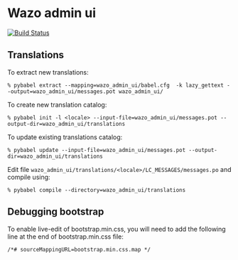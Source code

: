Wazo admin ui
=============

[![Build Status](https://travis-ci.org/wazo-pbx/wazo-admin-ui.png?branch=master)](https://travis-ci.org/wazo-pbx/wazo-admin-ui)

## Translations

To extract new translations:

    % pybabel extract --mapping=wazo_admin_ui/babel.cfg  -k lazy_gettext --output=wazo_admin_ui/messages.pot wazo_admin_ui/

To create new translation catalog:

    % pybabel init -l <locale> --input-file=wazo_admin_ui/messages.pot --output-dir=wazo_admin_ui/translations

To update existing translations catalog:

    % pybabel update --input-file=wazo_admin_ui/messages.pot --output-dir=wazo_admin_ui/translations


Edit file `wazo_admin_ui/translations/<locale>/LC_MESSAGES/messages.po` and compile
using:

    % pybabel compile --directory=wazo_admin_ui/translations


## Debugging bootstrap

To enable live-edit of bootstrap.min.css, you will need to add the following line at the end of
bootstrap.min.css file:

    /*# sourceMappingURL=bootstrap.min.css.map */

